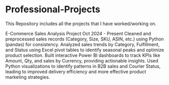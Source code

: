 # Professional-Projects
This Repository includes all the projects that I have worked/working on.

E-Commerce Sales Analysis Project                                                                                                    Oct 2024 - Present 
Cleaned and preprocessed sales records (Category, Size, SKU, ASIN, etc.) using Python (pandas) for consistency.
Analyzed sales trends by Category, Fulfillment, and Status using Excel pivot tables to identify seasonal peaks and optimize product selection.
Built interactive Power BI dashboards to track KPIs like Amount, Qty, and sales by Currency, providing actionable insights.
Used Python visualizations to identify patterns in B2B sales and Courier Status, leading to improved delivery efficiency and more effective product marketing strategies.


